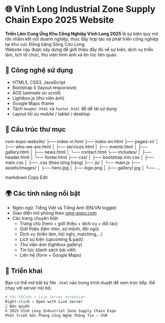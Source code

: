# 🌐 Vĩnh Long Industrial Zone Supply Chain Expo 2025 Website

**Triển Lãm Cung Ứng Khu Công Nghiệp Vĩnh Long 2025** là sự kiện quy mô lớn nhằm kết nối doanh nghiệp, thúc đẩy hợp tác và phát triển công nghiệp tại khu vực Đồng bằng Sông Cửu Long.  
Website này được xây dựng để giới thiệu đầy đủ về sự kiện, dịch vụ triển lãm, lịch tổ chức, thư viện hình ảnh và tin tức liên quan.

## 🔧 Công nghệ sử dụng

- HTML5, CSS3, JavaScript
- Bootstrap 5 (layout responsive)
- AOS (animate on scroll)
- Lightbox.js (thư viện ảnh)
- Google Maps iframe
- Tách `header.html` và `footer.html` để dễ tái sử dụng
- Layout tối ưu mobile / tablet / desktop

## 📁 Cấu trúc thư mục

vsm-expo-website/
├── index-vi.html
├── index-en.html
├── pages-vi/
│ ├── who-we-are.html
│ ├── services.html
│ ├── events.html
│ ├── gallery.html
│ ├── news.html
│ └── contact.html
├── includes/
│ ├── header.html
│ └── footer.html
├── css/
│ ├── bootstrap.min.css
│ ├── main.css
│ ├── .css (theo từng trang)
├── js/
│ └── main.js
├── assets/images/
│ ├── hero.jpg
│ ├── logo.png
│ ├── gallery/.jpg
│ └── ...

markdown
Copy
Edit

## 🌍 Các tính năng nổi bật

- Ngôn ngữ: Tiếng Việt và Tiếng Anh (EN/VN toggle)
- Giao diện mô phỏng theo [omg-expo.com](https://www.omg-expo.com/)
- Các trang chuyên biệt:
  - Trang chủ (hero + giới thiệu + dịch vụ + đối tác)
  - Giới thiệu (tầm nhìn, sứ mệnh, đội ngũ)
  - Dịch vụ (triển lãm, hội nghị, matching,...)
  - Lịch sự kiện (upcoming & past)
  - Thư viện ảnh (lightbox gallery)
  - Tin tức (danh sách bài viết)
  - Liên hệ (form + Google Maps)

## 🚀 Triển khai

Bạn có thể mở bất kỳ file `.html` nào trong trình duyệt để xem trực tiếp. Để chạy với server nội bộ:

```bash
# Với VSCode + Live Server extension
Right-click → Open with Live Server
📅 Bản quyền
© 2025 Vĩnh Long Industrial Zone Supply Chain Expo
Phát triển bởi Phòng Công Nghệ Thông Tin – VSM


